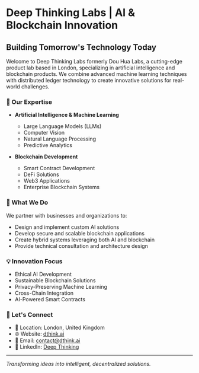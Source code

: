 # Deep Thinking Labs | AI & Blockchain Innovation

## Building Tomorrow's Technology Today

Welcome to Deep Thinking Labs formerly Dou Hua Labs, a cutting-edge product lab based in London, specializing in artificial intelligence and blockchain products. We combine advanced machine learning techniques with distributed ledger technology to create innovative solutions for real-world challenges.

### 🔮 Our Expertise

- **Artificial Intelligence & Machine Learning**
  - Large Language Models (LLMs)
  - Computer Vision
  - Natural Language Processing
  - Predictive Analytics

- **Blockchain Development**
  - Smart Contract Development
  - DeFi Solutions
  - Web3 Applications
  - Enterprise Blockchain Systems

### 🚀 What We Do

We partner with businesses and organizations to:
- Design and implement custom AI solutions
- Develop secure and scalable blockchain applications
- Create hybrid systems leveraging both AI and blockchain
- Provide technical consultation and architecture design

### 💡 Innovation Focus

- Ethical AI Development
- Sustainable Blockchain Solutions
- Privacy-Preserving Machine Learning
- Cross-Chain Integration
- AI-Powered Smart Contracts

### 🤝 Let's Connect

- 📍 Location: London, United Kingdom
- 🌐 Website: [dthink.ai](https://dthink.ai)
- 📧 Email: contact@dthink.ai
- 💼 LinkedIn: [Deep Thinking](https://www.linkedin.com/company/19612592)

---

*Transforming ideas into intelligent, decentralized solutions.*
